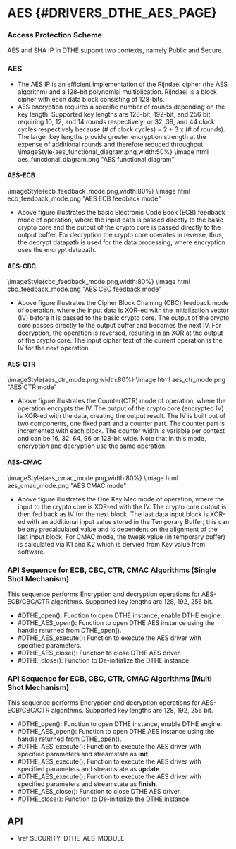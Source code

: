 # AES {#DRIVERS_DTHE_AES_PAGE}

### Access Protection Scheme
AES and SHA IP in DTHE support two contexts, namely Public and Secure.

### AES
- The AES IP is an efficient implementation of the Rijndael cipher (the AES
algorithm) and a 128-bit polynomial multiplication. Rijndael is a block cipher
with each data block consisting of 128-bits.
- AES encryption requires a specific number of rounds depending on the key length.
Supported key lengths are 128-bit, 192-bit, and 256 bit, requiring 10, 12, and 14
rounds respectively; or 32, 38, and 44 clock cycles respectively because (# of
clock cycles) = 2 + 3 x (# of rounds). The larger key lengths provide greater
encryption strength at the expense of additional rounds and therefore reduced
throughput.
\imageStyle{aes_functional_diagram.png,width:50%}
\image html aes_functional_diagram.png "AES functional diagram"
#### AES-ECB
\imageStyle{ecb_feedback_mode.png,width:80%}
\image html ecb_feedback_mode.png "AES ECB feedback mode"
- Above figure illustrates the basic Electronic Code Book (ECB) feedback mode
of operation, where the input data is passed directly to the basic crypto core
and the output of the crypto core is passed directly to the output buffer. For
decryption the crypto core operates in reverse, thus, the decrypt datapath is
used for the data processing, where encryption uses the encrypt datapath.
#### AES-CBC
\imageStyle{cbc_feedback_mode.png,width:80%}
\image html cbc_feedback_mode.png "AES CBC feedback mode"
- Above figure illustrates the Cipher Block Chaining (CBC) feedback mode of
operation, where the input data is XOR-ed with the initialization vector (IV)
before it is passed to the basic crypto core. The output of the crypto core
passes directly to the output buffer and becomes the next IV. For decryption,
the operation is reversed, resulting in an XOR at the output of the crypto core.
The input cipher text of the current operation is the IV for the next operation.
#### AES-CTR
\imageStyle{aes_ctr_mode.png,width:80%}
\image html aes_ctr_mode.png "AES CTR mode"
- Above figure illustrates the Counter(CTR) mode of operation, where the operation
encrypts the IV. The output of the crypto core (encrypted IV) is XOR-ed with the data,
creating the output result. The IV is built out of two components, one fixed part and
a counter part. The counter part is incremented with each block. The counter width is
variable per context and can be 16, 32, 64, 96 or 128-bit wide. Note that in this mode,
encryption and decryption use the same operation.
#### AES-CMAC
\imageStyle{aes_cmac_mode.png,width:80%}
\image html aes_cmac_mode.png "AES CMAC mode"
- Above figure illustrates the One Key Mac mode of operation, where the input to the
crypto core is XOR-ed with the IV. The crypto core output is then fed back as IV for
the next block. The last data input block is XOR-ed with an additional input value stored
in the Temporary Buffer; this can be any precalculated value and is dependent on the
alignment of the last input block. For CMAC mode, the tweak value (in temporary buffer)
is calculated via K1 and K2 which is dervied from Key value from software.


### API Sequence for ECB, CBC, CTR, CMAC Algorithms (Single Shot Mechanism)

This sequence performs Encryption and decryption operations for AES-ECB/CBC/CTR algorithms. Supported key lengths are 128, 192, 256 bit.

- #DTHE_open(): Function to open DTHE instance, enable DTHE engine.
- #DTHE_AES_open(): Function to open DTHE AES instance using the handle returned from DTHE_open().
- #DTHE_AES_execute(): Function to execute the AES driver with specified parameters.
- #DTHE_AES_close(): Function to close DTHE AES driver.
- #DTHE_close(): Function to De-initialize the DTHE instance.

### API Sequence for ECB, CBC, CTR, CMAC Algorithms (Multi Shot Mechanism)

This sequence performs Encryption and decryption operations for AES-ECB/CBC/CTR algorithms. Supported key lengths are 128, 192, 256 bit.

- #DTHE_open(): Function to open DTHE instance, enable DTHE engine.
- #DTHE_AES_open(): Function to open DTHE AES instance using the handle returned from DTHE_open().
- #DTHE_AES_execute(): Function to execute the AES driver with specified parameters and streamstate as <b>init</b>.
- #DTHE_AES_execute(): Function to execute the AES driver with specified parameters and streamstate as <b>update</b>.
- #DTHE_AES_execute(): Function to execute the AES driver with specified parameters and streamstate as <b>finish</b>.
- #DTHE_AES_close(): Function to close DTHE AES driver.
- #DTHE_close(): Function to De-initialize the DTHE instance.

## API
- \ref SECURITY_DTHE_AES_MODULE

